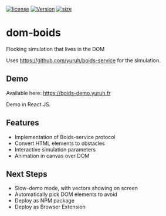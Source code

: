 [![license](http://img.shields.io/badge/license-MIT-red.svg?style=flat)](http://opensource.org/licenses/MIT)
[![Version](https://img.shields.io/github/v/tag/yuruh/dom-boids)](https://github.com/Yuruh/dom-boids/releases)
[![size](https://img.shields.io/docker/image-size/yuruh/dom-boids-demo?color=blueviolet)](https://hub.docker.com/r/yuruh/dom-boids-demo)

# dom-boids

Flocking simulation that lives in the DOM

Uses https://github.com/yuruh/boids-service for the simulation.

## Demo

Available here: https://boids-demo.yuruh.fr

Demo in React.JS.

## Features

* Implementation of Boids-service protocol
* Convert HTML elements to obstacles
* Interactive simulation parameters
* Animation in canvas over DOM

## Next Steps

* Slow-demo mode, with vectors showing on screen
* Automatically pick DOM elements to avoid
* Deploy as NPM package
* Deploy as Browser Extension
